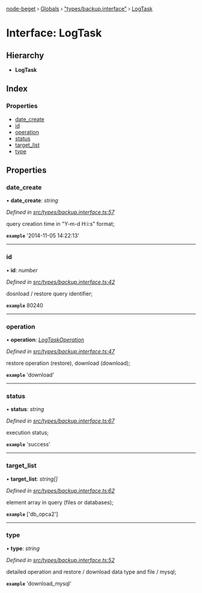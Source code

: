 [node-beget](../README.md) › [Globals](../globals.md) › ["types/backup.interface"](../modules/_types_backup_interface_.md) › [LogTask](_types_backup_interface_.logtask.md)

# Interface: LogTask

## Hierarchy

* **LogTask**

## Index

### Properties

* [date_create](_types_backup_interface_.logtask.md#date_create)
* [id](_types_backup_interface_.logtask.md#id)
* [operation](_types_backup_interface_.logtask.md#operation)
* [status](_types_backup_interface_.logtask.md#status)
* [target_list](_types_backup_interface_.logtask.md#target_list)
* [type](_types_backup_interface_.logtask.md#type)

## Properties

###  date_create

• **date_create**: *string*

*Defined in [src/types/backup.interface.ts:57](https://github.com/olehcambel/node-beget/blob/530258f/src/types/backup.interface.ts#L57)*

query creation time in "Y-m-d H:i:s" format;

**`example`** '2014-11-05 14:22:13'

___

###  id

• **id**: *number*

*Defined in [src/types/backup.interface.ts:42](https://github.com/olehcambel/node-beget/blob/530258f/src/types/backup.interface.ts#L42)*

dosnload / restore query identifier;

**`example`** 80240

___

###  operation

• **operation**: *[LogTaskOperation](../modules/_types_backup_interface_.md#logtaskoperation)*

*Defined in [src/types/backup.interface.ts:47](https://github.com/olehcambel/node-beget/blob/530258f/src/types/backup.interface.ts#L47)*

restore operation (restore), download (download);

**`example`** 'download'

___

###  status

• **status**: *string*

*Defined in [src/types/backup.interface.ts:67](https://github.com/olehcambel/node-beget/blob/530258f/src/types/backup.interface.ts#L67)*

execution status;

**`example`** 'success'

___

###  target_list

• **target_list**: *string[]*

*Defined in [src/types/backup.interface.ts:62](https://github.com/olehcambel/node-beget/blob/530258f/src/types/backup.interface.ts#L62)*

element array in query (files or databases);

**`example`** ['db_opca2']

___

###  type

• **type**: *string*

*Defined in [src/types/backup.interface.ts:52](https://github.com/olehcambel/node-beget/blob/530258f/src/types/backup.interface.ts#L52)*

detailed operation and restore / download data type and file / mysql;

**`example`** 'download_mysql'

